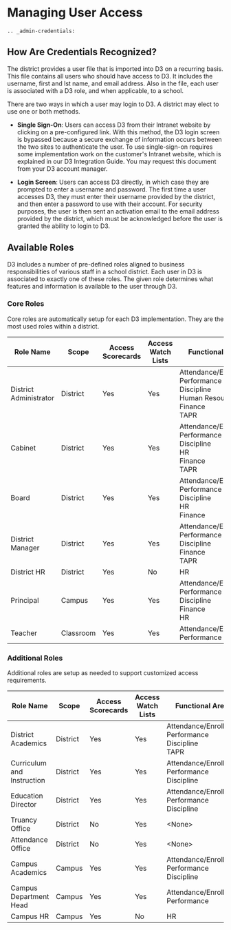 # Managing User Access

```eval_rst
.. _admin-credentials:
```

## How Are Credentials Recognized?

The district provides a user file that is imported into D3 on a recurring basis. This file contains all users who should have access to D3. It includes the username, first and lst name, and email address. Also in the file, each user is associated with a D3 role, and when applicable, to a school.

There are two ways in which a user may login to D3. A district may elect to use one or both methods.

* **Single Sign-On**: Users can access D3 from their Intranet website by clicking on a pre-configured link. With this method, the D3 login screen is bypassed because a secure exchange of information occurs between the two sites to authenticate the user. To use single-sign-on requires some implementation work on the customer's Intranet website, which is explained in our D3 Integration Guide. You may request this document from your D3 account manager.


* **Login Screen**: Users can access D3 directly, in which case they are prompted to enter a username and password. The first time a user accesses D3, they must enter their username provided by the district, and then enter a password to use with their account. For security purposes, the user is then sent an activation email to the email address provided by the district, which must be acknowledged before the user is granted the ability to login to D3.

## Available Roles

D3 includes a number of pre-defined roles aligned to business responsibilities of various staff in a school district. Each user in D3 is associated to exactly one of these roles. The given role determines what features and information is available to the user through D3.

### Core Roles

Core roles are automatically setup for each D3 implementation. They are the most used roles within a district.

<div class="wy-table-responsive">
<table class="docutils">
    <thead>
        <tr>
            <th>Role Name</th>
            <th>Scope</th>
            <th>Access<br>Scorecards</th>
            <th>Access<br>Watch Lists</th>
            <th>Functional Areas</th>
            <th>Administration</th>
        </tr>
    </thead>
    <tbody>
        <tr>
            <td>District Administrator</td>
            <td>District</td>
            <td>Yes</td>
            <td>Yes</td>
            <td>
                Attendance/Enrollment<br>
                Performance<br>
                Discipline<br>
                Human Resources<br>
                Finance<br>
                TAPR<br>
            </td>
            <td>
                Impersonate<br>
                Publish Watch Lists<br>
            </td>
        </tr>
        <tr>
            <td>Cabinet</td>
            <td>District</td>
            <td>Yes</td>
            <td>Yes</td>
            <td>
                Attendance/Enrollment<br>
                Performance<br>
                Discipline<br>
                HR<br>
                Finance<br>
                TAPR<br>
            </td>
            <td></td>
        </tr>
        <tr>
            <td>Board</td>
            <td>District</td>
            <td>Yes</td>
            <td>Yes</td>
            <td>
                Attendance/Enrollment<br>
                Performance<br>
                Discipline<br>
                HR<br>
                Finance<br>
            </td>
            <td></td>
        </tr>
        <tr>
            <td>District Manager</td>
            <td>District</td>
            <td>Yes</td>
            <td>Yes</td>
            <td>
                Attendance/Enrollment<br>
                Performance<br>
                Discipline<br>
                Finance<br>
                TAPR<br>
            </td>
            <td>
            </td>
        </tr>
        <tr>
            <td>District HR</td>
            <td>District</td>
            <td>Yes</td>
            <td>No</td>
            <td>
                HR<br>
            </td>
            <td>
            </td>
        </tr>
        <tr>
            <td>Principal</td>
            <td>Campus</td>
            <td>Yes</td>
            <td>Yes</td>
            <td>
                Attendance/Enrollment<br>
                Performance<br>
                Discipline<br>
                Finance<br>
                HR<br>
            </td>
            <td>
            </td>
        </tr>
        <tr>
            <td>Teacher</td>
            <td>Classroom</td>
            <td>Yes</td>
            <td>Yes</td>
            <td>
                Attendance/Enrollment<br>
                Performance<br>
            </td>
            <td>
            </td>
        </tr>
        <!--
        <tr>
            <td>Campus Director<br><i>(coming soon)</i></td>
            <td>Campus + Grade Level(s)</td>
            <td>Yes</td>
            <td>Yes</td>
            <td>
                Attendance/Enrollment<br>
                Performance<br>
                Discipline<br>
                HR<br>
            </td>
            <td>
            </td>
        </tr>
        <tr>
            <td>Team Leader<br><i>(coming soon)</i></td>
            <td>Campus + Grade Level</td>
            <td>Yes</td>
            <td>Yes</td>
            <td>
                Attendance/Enrollment<br>
                Performance<br>
                Discipline<br>
            </td>
            <td>
            </td>
        </tr>
        -->
    </tbody>
</table>
</div>

### Additional Roles

Additional roles are setup as needed to support customized access requirements. 

<div class="wy-table-responsive">
<table class="docutils">
    <thead>
        <tr>
            <th>Role Name</th>
            <th>Scope</th>
            <th>Access<br>Scorecards</th>
            <th>Access<br>Watch Lists</th>
            <th>Functional Areas</th>
            <th>Administration</th>
        </tr>
    </thead>
    <tbody>
        <tr>
            <td>District Academics</td>
            <td>District</td>
            <td>Yes</td>
            <td>Yes</td>
            <td>
                Attendance/Enrollment<br>
                Performance<br>
                Discipline<br>
                TAPR<br>
            </td>
            <td></td>
        </tr>
        <tr>
            <td>Curriculum and Instruction</td>
            <td>District</td>
            <td>Yes</td>
            <td>Yes</td>
            <td>
                Attendance/Enrollment<br>
                Performance<br>
                Discipline<br>
            </td>
            <td></td>
        </tr>
        <tr>
            <td>Education Director</td>
            <td>District</td>
            <td>Yes</td>
            <td>Yes</td>
            <td>
                Attendance/Enrollment<br>
                Performance<br>
                Discipline<br>
            </td>
            <td>
            </td>
        </tr>
        <tr>
            <td>Truancy Office</td>
            <td>District</td>
            <td>No</td>
            <td>Yes</td>
            <td>&lt;None&gt;</td>
            <td>
            </td>
        </tr>
        <tr>
            <td>Attendance Office</td>
            <td>District</td>
            <td>No</td>
            <td>Yes</td>
            <td>&lt;None&gt;</td>
            <td></td>
        </tr>
        <tr>
            <td>Campus Academics</td>
            <td>Campus</td>
            <td>Yes</td>
            <td>Yes</td>
            <td>
                Attendance/Enrollment<br>
                Performance<br>
                Discipline<br>
            </td>
            <td></td>
        </tr>
        <tr>
            <td>Campus Department Head</td>
            <td>Campus</td>
            <td>Yes</td>
            <td>Yes</td>
            <td>
                Attendance/Enrollment<br>
                Performance<br>
            </td>
            <td></td>
        </tr>
        <tr>
            <td>Campus HR</td>
            <td>Campus</td>
            <td>Yes</td>
            <td>No</td>
            <td>
                HR<br>
            </td>
            <td>
            </td>
        </tr>
    </tbody>
</table>
</div>